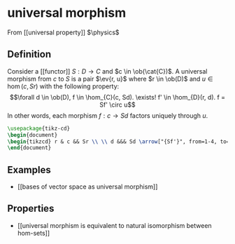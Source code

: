 # universal morphism
From [[universal property]]
$\physics$
## Definition
Consider a [[functor]] $S: D \to C$ and $c \in \ob(\cat{C})$. A universal morphism from $c$ to $S$ is a pair $\ev{r, u}$ where $r \in \ob(D)$ and $u \in \hom(c, Sr)$ with the following property: 
$$\forall d \in \ob(D), f \in \hom_{C}(c, Sd).  \exists! f' \in \hom_{D}(r, d). f = Sf' \circ u$$
In other words, each morphism $f: c \to Sd$ factors uniquely through $u$.  
```tikz
\usepackage{tikz-cd}
\begin{document}
\begin{tikzcd} r & c && Sr \\ \\ d &&& Sd \arrow["{Sf'}", from=1-4, to=3-4] \arrow["u", from=1-2, to=1-4] \arrow["f"', from=1-2, to=3-4] \arrow["{f'}"', dashed, from=1-1, to=3-1] \end{tikzcd}
\end{document}
```

## Examples
- [[bases of vector space as universal morphism]]

## Properties
- [[universal morphism is equivalent to natural isomorphism between hom-sets]]